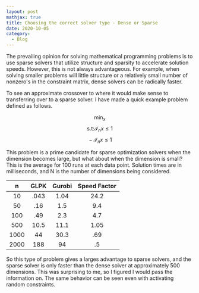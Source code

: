 ```yaml
---
layout: post
mathjax: true
title: Choosing the correct solver type - Dense or Sparse
date: 2020-10-05
category:
  - Blog
---
```


The prevailing opinion for solving mathematical programming problems is to use sparse solvers that utilize structure and sparsity to accelerate solution speeds. However, this is not always advantageous. For example, when solving smaller problems will little structure or a relatively small number of nonzero's in the constraint matrix, dense solvers can be radically faster.

To see an approximate crossover to where it would make sense to transferring over to a sparse solver. I have made a quick example problem defined as follows.

$$\min_{x}$$
$$\text{s.t:}\mathcal{I}_{n}x\leq \mathcal{1}$$
$$\text{    }-\mathcal{I}_{n}x\leq \mathcal{1}$$

This problem is a prime candidate for sparse optimization solvers when the dimension becomes large, but what about when the dimension is small? This is the average for 100 runs at each data point. Solution times are in milliseconds, and N is the number of dimensions being considered.

|    n    |  GLPK  |  Gurobi  | Speed Factor |
|:-------:|:------:|:--------:|:------------:|
|    10   |  .043  |   1.04   |     24.2     |
|    50   |   .16  |    1.5   |      9.4     |
|   100   |   .49  |    2.3   |      4.7     |
|   500   |  10.5  |   11.1   |     1.05     |
|   1000  |   44   |   30.3   |      .69     |
|   2000  |   188  |    94    |      .5      |

So this type of problem gives a larges advantage to sparse solvers, and the sparse solver is only faster than the dense solver at approximately 500 dimensions. This was surprising to me, so I figured I would pass the information on. The same behavior can be seen even with activating random constraints.
